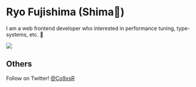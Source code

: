 # Ryo Fujishima (Shima🐾)
I am a web frontend developer who interested in performance tuning, type-systems, etc. 👀

<div style="display: flex; justify-content: space-between; align-items: center;">
  <a href="https://github.com/anuraghazra/github-readme-stats">
  <img src="https://github-readme-stats.vercel.app/api?username=Co9xs&count_private=true&show_icons=true" />
</a>
</div>

## Others
Follow on Twitter! [@Co9xsR](https://twitter.com/Co9xsR)
